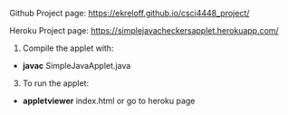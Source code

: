 Github Project page:
https://ekreloff.github.io/csci4448_project/

Heroku Project page:
https://simplejavacheckersapplet.herokuapp.com/

1. Compile the applet with:
  * **javac** SimpleJavaApplet.java
3. To run the applet:
  * **appletviewer** index.html or go to heroku page

